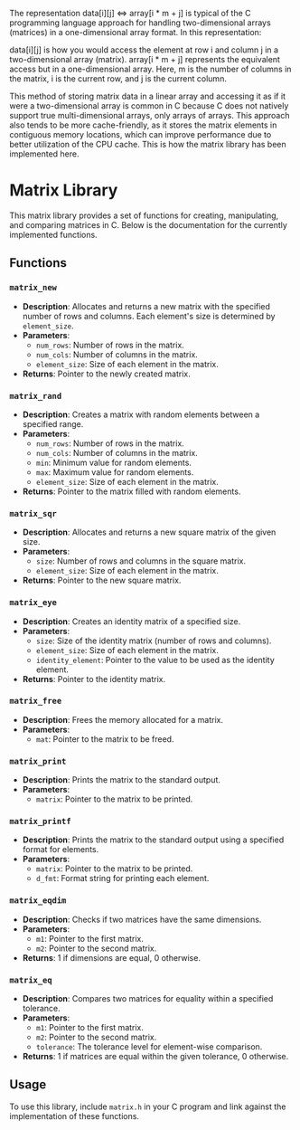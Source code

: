

The representation data[i][j] <=> array[i * m + j] is typical of the C programming language approach for handling two-dimensional arrays (matrices) in a one-dimensional array format. In this representation:

data[i][j] is how you would access the element at row i and column j in a two-dimensional array (matrix).
array[i * m + j] represents the equivalent access but in a one-dimensional array. Here, m is the number of columns in the matrix, i is the current row, and j is the current column.

This method of storing matrix data in a linear array and accessing it as if it were a two-dimensional array is common in C because C does not natively support true multi-dimensional arrays, only arrays of arrays. This approach also tends to be more cache-friendly, as it stores the matrix elements in contiguous memory locations, which can improve performance due to better utilization of the CPU cache. This is how the matrix library has been implemented here.


# Matrix Library

This matrix library provides a set of functions for creating, manipulating, and comparing matrices in C. Below is the documentation for the currently implemented functions.

## Functions

### `matrix_new`
- **Description**: Allocates and returns a new matrix with the specified number of rows and columns. Each element's size is determined by `element_size`.
- **Parameters**:
  - `num_rows`: Number of rows in the matrix.
  - `num_cols`: Number of columns in the matrix.
  - `element_size`: Size of each element in the matrix.
- **Returns**: Pointer to the newly created matrix.

### `matrix_rand`
- **Description**: Creates a matrix with random elements between a specified range.
- **Parameters**:
  - `num_rows`: Number of rows in the matrix.
  - `num_cols`: Number of columns in the matrix.
  - `min`: Minimum value for random elements.
  - `max`: Maximum value for random elements.
  - `element_size`: Size of each element in the matrix.
- **Returns**: Pointer to the matrix filled with random elements.

### `matrix_sqr`
- **Description**: Allocates and returns a new square matrix of the given size.
- **Parameters**:
  - `size`: Number of rows and columns in the square matrix.
  - `element_size`: Size of each element in the matrix.
- **Returns**: Pointer to the new square matrix.

### `matrix_eye`
- **Description**: Creates an identity matrix of a specified size.
- **Parameters**:
  - `size`: Size of the identity matrix (number of rows and columns).
  - `element_size`: Size of each element in the matrix.
  - `identity_element`: Pointer to the value to be used as the identity element.
- **Returns**: Pointer to the identity matrix.

### `matrix_free`
- **Description**: Frees the memory allocated for a matrix.
- **Parameters**:
  - `mat`: Pointer to the matrix to be freed.

### `matrix_print`
- **Description**: Prints the matrix to the standard output.
- **Parameters**:
  - `matrix`: Pointer to the matrix to be printed.

### `matrix_printf`
- **Description**: Prints the matrix to the standard output using a specified format for elements.
- **Parameters**:
  - `matrix`: Pointer to the matrix to be printed.
  - `d_fmt`: Format string for printing each element.

### `matrix_eqdim`
- **Description**: Checks if two matrices have the same dimensions.
- **Parameters**:
  - `m1`: Pointer to the first matrix.
  - `m2`: Pointer to the second matrix.
- **Returns**: 1 if dimensions are equal, 0 otherwise.

### `matrix_eq`
- **Description**: Compares two matrices for equality within a specified tolerance.
- **Parameters**:
  - `m1`: Pointer to the first matrix.
  - `m2`: Pointer to the second matrix.
  - `tolerance`: The tolerance level for element-wise comparison.
- **Returns**: 1 if matrices are equal within the given tolerance, 0 otherwise.

## Usage

To use this library, include `matrix.h` in your C program and link against the implementation of these functions.

